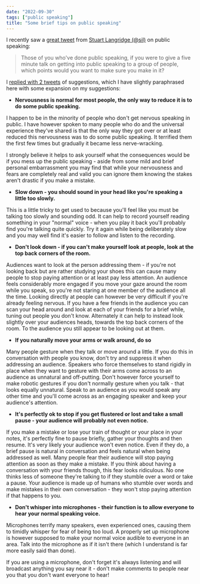 ```yaml
---
date: "2022-09-30"
tags: ["public speaking"]
title: "Some brief tips on public speaking"
---
```


I recently saw a [great tweet](https://mobile.twitter.com/sil/status/1575776932670709760) from [Stuart Langridge (@sil)](https://mobile.twitter.com/sil) on public speaking:

> Those of you who've done public speaking, if you were to give a five minute talk on getting into public speaking to a group of people, which points would you want to make sure you make in it?

I [replied with 2 tweets](https://mobile.twitter.com/kim_vanwyk/status/1575853668489957378) of suggestions, which I have slightly paraphrased here with some expansion on my suggestions:

* **Nervousness is normal for most people, the only way to reduce it is to do some public speaking.**

I happen to be in the minority of people who don't get nervous speaking in public. I have however spoken to many people who do and the universal experience they've shared is that the only way they got over or at least reduced this nervousness was to do some public speaking. It terrified them the first few times but gradually it became less nerve-wracking. 

I strongly believe it helps to ask yourself what the consequences would be if you mess up the public speaking - aside from some mild and brief personal embarrassment you may find that while your nervousness and fears are completely real and valid you can ignore them knowing the stakes aren't drastic if you make a mistake.

* **Slow down - you should sound in your head like you're speaking a little too slowly.**

This is a little tricky to get used to because you'll feel like you must be talking too slowly and sounding odd. It can help to record yourself reading something in your "normal" voice - when you play it back you'll probably find you're talking quite quickly. Try it again while being deliberately slow and you may well find it's easier to follow and listen to the recording.

* **Don't look down - if you can't make yourself look at people, look at the top back corners of the room.**

Audiences want to look at the person addressing them - if you're not looking back but are rather studying your shoes this can cause many people to stop paying attention or at least pay less attention. An audience feels considerably more engaged if you move your gaze around the room while you speak, so you're not staring at one member of the audience all the time. Looking directly at people can however be very difficult if you're already feeling nervous. If you have a few friends in the audience you can scan your head around and look at each of your friends for a brief while, tuning out people you don't know. Alternately it can help to instead look slightly over your audiences heads, towards the top back corners of the room. To the audience you still appear to be looking out at them.

* **If you naturally move your arms or walk around, do so**

Many people gesture when they talk or move around a little. If you do this in conversation with people you know, don't try and suppress it when addressing an audience. Speakers who force themselves to stand rigidly in place when they want to gesture with their arms come across to an audience as unnatural and off-putting. Don't however force yourself to make robotic gestures if you don't normally gesture when you talk - that looks equally unnatural. Speak to an audience as you would speak any other time and you'll come across as an engaging speaker and keep your audience's attention.

* **It's perfectly ok to stop if you get flustered or lost and take a small pause - your audience will probably not even notice.**

If you make a mistake or lose your train of thought or your place in your notes, it's perfectly fine to pause briefly, gather your thoughts and then resume. It's very likely your audience won't even notice. Even if they do, a brief pause is natural in conversation and feels natural when being addressed as well. Many people fear their audience will stop paying attention as soon as they make a mistake. If you think about having a conversation with your friends though, this fear looks ridiculous. No one thinks less of someone they're talking to if they stumble over a word or take a pause. Your audience is made up of humans who stumble over words and make mistakes in their own conversation - they won't stop paying attention if that happens to you.

* **Don't whisper into microphones - their function is to allow everyone to hear your normal speaking voice.**

Microphones terrify many speakers, even experienced ones, causing them to timidly whisper for fear of being too loud. A properly set up microphone is however supposed to make your normal voice audible to everyone in an area. Talk into the microphone as if it isn't there (which I understand is far more easily said than done). 

If you are using a microphone, don't forget it's always listening and will broadcast anything you say near it - don't make comments to people near you that you don't want everyone to hear!
